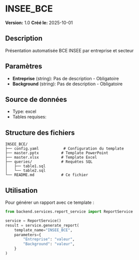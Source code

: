 # INSEE_BCE

**Version:** 1.0
**Créé le:** 2025-10-01

## Description

Présentation automatisée BCE INSEE par entreprise et secteur

## Paramètres

- **Entreprise** (string): Pas de description - Obligatoire
- **Background** (string): Pas de description - Obligatoire

## Source de données

- Type: excel
- Tables requises: 

## Structure des fichiers

```
INSEE_BCE/
├── config.yaml           # Configuration du template
├── master.pptx          # Template PowerPoint
├── master.xlsx          # Template Excel
├── queries/             # Requêtes SQL
│   ├── table1.sql
│   └── table2.sql
└── README.md            # Ce fichier
```

## Utilisation

Pour générer un rapport avec ce template :

```python
from backend.services.report_service import ReportService

service = ReportService()
result = service.generate_report(
    template_name="INSEE_BCE",
    parameters={
        "Entreprise": "valeur",
        "Background": "valeur",
    }
)
```
